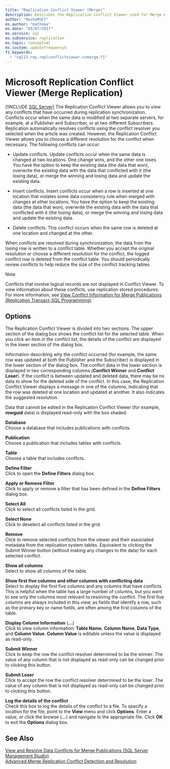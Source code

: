 ```yaml
---
title: "Replication Conflict Viewer (Merge)"
description: Describes the Replication Conflict Viewer used for Merge Replication in SQL Server.
author: "MashaMSFT"
ms.author: "mathoma"
ms.date: "03/07/2017"
ms.service: sql
ms.subservice: replication
ms.topic: conceptual
ms.custom: updatefrequency5
f1_keywords:
  - "sql13.rep.replconflictviewer.cvmerge.f1"
---
```

# Microsoft Replication Conflict Viewer (Merge Replication)
 [!INCLUDE [SQL Server](../../includes/applies-to-version/sqlserver.md)]
  The Replication Conflict Viewer allows you to view any conflicts that have occurred during replication synchronization. Conflicts occur when the same data is modified at two separate servers, for example, at a Publisher and Subscriber, or at two different Subscribers. Replication automatically resolves conflicts using the conflict resolver you selected when the article was created. However, the Replication Conflict Viewer allows you to choose a different resolution for the conflict when necessary. The following conflicts can occur:  
  
-   Update conflicts. Update conflicts occur when the same data is changed at two locations. One change wins, and the other one loses. You have the option to keep the existing data (the data that won), overwrite the existing data with the data that conflicted with it (the losing data), or merge the winning and losing data and update the existing data.  
  
-   Insert conflicts. Insert conflicts occur when a row is inserted at one location that violates some data consistency rule when merged with changes at other locations. You have the option to keep the existing data (the data that won), overwrite the existing data with the data that conflicted with it (the losing data), or merge the winning and losing data and update the existing data.  
  
-   Delete conflicts. This conflict occurs when the same row is deleted at one location and changed at the other.  
  
 When conflicts are resolved during synchronization, the data from the losing row is written to a conflict table. Whether you accept the original resolution or choose a different resolution for the conflict, the logged conflict row is deleted from the conflict table. You should periodically review conflicts to help reduce the size of the conflict tracking tables.  
  
> [!NOTE]  
>  Conflicts that involve logical records are not displayed in Conflict Viewer. To view information about these conflicts, use replication stored procedures. For more information, see [View Conflict Information for Merge Publications &#40;Replication Transact-SQL Programming&#41;](./view-and-resolve-data-conflicts-for-merge-publications.md).  
  
## Options  
 The Replication Conflict Viewer is divided into two sections. The upper section of the dialog box shows the conflict list for the selected table. When you click an item in the conflict list, the details of the conflict are displayed in the lower section of the dialog box.  
  
 Information describing why the conflict occurred (for example, the same row was updated at both the Publisher and the Subscriber) is displayed in the lower section of the dialog box. The conflict data in the lower section is displayed in two corresponding columns (**Conflict Winner** and **Conflict Loser**). If the conflict is between updated and deleted data, there may be no data to show for the deleted side of the conflict. In this case, the Replication Conflict Viewer displays a message in one of the columns, indicating that the row was deleted at one location and updated at another. It also indicates the suggested resolution.  
  
 Data that cannot be edited in the Replication Conflict Viewer (for example, **rowguid** data) is displayed read-only with the box shaded.  
  
 **Database**  
 Choose a database that includes publications with conflicts.  
  
 **Publication**  
 Choose a publication that includes tables with conflicts.  
  
 **Table**  
 Choose a table that includes conflicts.  
  
 **Define Filter**  
 Click to open the **Define Filters** dialog box.  
  
 **Apply or Remove Filter**  
 Click to apply or remove a filter that has been defined in the **Define Filters** dialog box.  
  
 **Select All**  
 Click to select all conflicts listed in the grid.  
  
 **Select None**  
 Click to deselect all conflicts listed in the grid.  
  
 **Remove**  
 Click to remove selected conflicts from the viewer and their associated metadata from the replication system tables. Equivalent to clicking the Submit Winner button (without making any changes to the data) for each selected conflict.  
  
 **Show all columns**  
 Select to show all columns of the table.  
  
 **Show first five columns and other columns with conflicting data**  
 Select to display the first five columns and any columns that have conflicts. This is helpful when the table has a large number of columns, but you want to see only the columns most relevant to resolving the conflict. The first five columns are always included in this view, as fields that identify a row, such as the primary key or name fields, are often among the first columns of the table.  
  
 **Display Column Information** (**…**)  
 Click to view column information: **Table Name**, **Column Name**, **Data Type**, and **Column Value**. **Column Value** is editable unless the value is displayed as read-only.  
  
 **Submit Winner**  
 Click to keep the row the conflict resolver determined to be the winner. The value of any column that is not displayed as read-only can be changed prior to clicking this button.  
  
 **Submit Loser**  
 Click to accept the row the conflict resolver determined to be the loser. The value of any column that is not displayed as read-only can be changed prior to clicking this button.  
  
 **Log the details of the conflict**  
 Check this box to log the details of the conflict to a file. To specify a location for the file, point to the **View** menu and click **Options**. Enter a value, or click the browse (**...**) and navigate to the appropriate file. Click **OK** to exit the **Options** dialog box.  
  
## See Also  
 [View and Resolve Data Conflicts for Merge Publications &#40;SQL Server Management Studio&#41;](../../relational-databases/replication/view-and-resolve-data-conflicts-for-merge-publications.md)   
 [Advanced Merge Replication Conflict Detection and Resolution](../../relational-databases/replication/merge/advanced-merge-replication-conflict-detection-and-resolution.md)  
  
